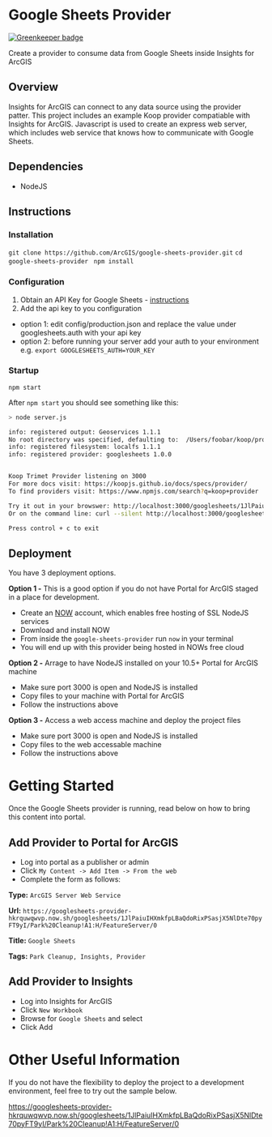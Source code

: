 # Google Sheets Provider

[![Greenkeeper badge](https://badges.greenkeeper.io/koopjs/koop-provider-google-sheets.svg)](https://greenkeeper.io/)

Create a provider to consume data from Google Sheets inside Insights for ArcGIS

## Overview

Insights for ArcGIS can connect to any data source using the provider patter.  This project includes an example Koop provider compatiable with Insights for ArcGIS. 
Javascript is used to create an express web server, which includes web service that knows how to communicate with Google Sheets.  

## Dependencies

* NodeJS

## Instructions

### Installation
`git clone https://github.com/ArcGIS/google-sheets-provider.git`
`cd google-sheets-provider `
`npm install`

### Configuration

1. Obtain an API Key for Google Sheets - [instructions](https://developers.google.com/sheets/api/guides/authorizing#APIKey)
2. Add the api key to you configuration
 - option 1: edit config/production.json and replace the value under googlesheets.auth with your api key
 - option 2: before running your server add your auth to your environment e.g. `export GOOGLESHEETS_AUTH=YOUR_KEY`

### Startup

`npm start`


After `npm start` you should see something like this:

```bash
> node server.js

info: registered output: Geoservices 1.1.1
No root directory was specified, defaulting to:  /Users/foobar/koop/providers/google-sheets
info: registered filesystem: localfs 1.1.1
info: registered provider: googlesheets 1.0.0


Koop Trimet Provider listening on 3000
For more docs visit: https://koopjs.github.io/docs/specs/provider/
To find providers visit: https://www.npmjs.com/search?q=koop+provider

Try it out in your browswer: http://localhost:3000/googlesheets/1JlPaiuIHXmkfpLBaQdoRixPSasjX5NlDte70pyFT9yI/Park%20Cleanup!A1:H/FeatureServer/0/query
Or on the command line: curl --silent http://localhost:3000/googlesheets/1JlPaiuIHXmkfpLBaQdoRixPSasjX5NlDte70pyFT9yI/Park%20Cleanup!A1:H/FeatureServer/0/query?returnCountOnly=true

Press control + c to exit
```

## Deployment 

You have 3 deployment options.  

**Option 1 -** This is a good option if you do not have Portal for ArcGIS staged in a place for development. 

* Create an [NOW](https://zeit.co/now) account, which enables free hosting of SSL NodeJS services
* Download and install NOW
* From inside the `google-sheets-provider` run `now` in your terminal
* You will end up with this provider being hosted in NOWs free cloud

**Option 2 -** Arrage to have NodeJS installed on your 10.5+ Portal for ArcGIS machine

* Make sure port 3000 is open and NodeJS is installed
* Copy files to your machine with Portal for ArcGIS
* Follow the instructions above

**Option 3 -** Access a web access machine and deploy the project files

* Make sure port 3000 is open and NodeJS is installed
* Copy files to the web accessable machine
* Follow the instructions above

# Getting Started

Once the Google Sheets provider is running, read below on how to bring this content into portal. 

## Add Provider to Portal for ArcGIS

* Log into portal as a publisher or admin
* Click `My Content -> Add Item -> From the web`
* Complete the form as follows:

**Type:** `ArcGIS Server Web Service`

**Url:** `https://googlesheets-provider-hkrquwqwvp.now.sh/googlesheets/1JlPaiuIHXmkfpLBaQdoRixPSasjX5NlDte70pyFT9yI/Park%20Cleanup!A1:H/FeatureServer/0`

**Title:** `Google Sheets`

**Tags:** `Park Cleanup, Insights, Provider`

## Add Provider to Insights

* Log into Insights for ArcGIS
* Click `New Workbook`
* Browse for `Google Sheets` and select
* Click Add

# Other Useful Information

If you do not have the flexibility to deploy the project to a development environment, feel free to try out the sample below.

https://googlesheets-provider-hkrquwqwvp.now.sh/googlesheets/1JlPaiuIHXmkfpLBaQdoRixPSasjX5NlDte70pyFT9yI/Park%20Cleanup!A1:H/FeatureServer/0
